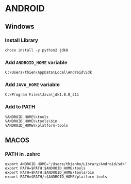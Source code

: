 # ANDROID

## Windows

### Install Library

```
choco install -y python2 jdk8
```

### Add `ANDROID_HOME` variable

```
C:\Users\thien\AppData\Local\Android\Sdk
```

### Add `JAVA_HOME` variable

```
C:\Program Files\Java\jdk1.8.0_211
```

### Add to PATH

```
%ANDROID_HOME%\tools
%ANDROID_HOME%\tools\bin
%ANDROID_HOME%\platform-tools
```

## MACOS

### PATH in .zshrc

```
export ANDROID_HOME="/Users/thienho/Library/Android/sdk"
export PATH=$PATH:$ANDROID_HOME/tools
export PATH=$PATH:$ANDROID_HOME/tools/bin
export PATH=$PATH/:$ANDROID_HOME/platform-tools
```
